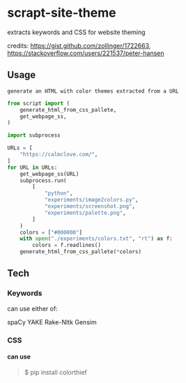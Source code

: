 # scrapt-site-theme

extracts keywords and CSS for website theming

credits: https://gist.github.com/zollinger/1722663, https://stackoverflow.com/users/221537/peter-hansen

## Usage

`generate an HTML with color themes extracted from a URL`

```py
from script import (
    generate_html_from_css_pallete,
    get_webpage_ss,
)

import subprocess

URLs = [
    "https://calmclove.com/",
]
for URL in URLs:
    get_webpage_ss(URL)
    subprocess.run(
        [
            "python",
            "experiments/image2colors.py",
            "experiments/screenshot.png",
            "experiments/palette.png",
        ]
    )
    colors = ["#000000"]
    with open("./experiments/colors.txt", "rt") as f:
        colors = f.readlines()
    generate_html_from_css_pallete(*colors)

```

## Tech

### Keywords

can use either of:

spaCy
YAKE
Rake-Nltk
Gensim

### CSS

#### can use

> $ pip install colorthief
